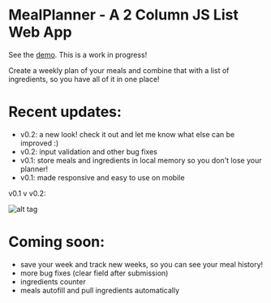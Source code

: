 # MealPlanner - A 2 Column JS List Web App

See the [demo](http://mealplan.scorpio.design). This is a work in progress!

Create a weekly plan of your meals and combine that with a list of ingredients, so you have all of it in one place!

# Recent updates:
- v0.2: a new look! check it out and let me know what else can be improved :)
- v0.2: input validation and other bug fixes
- v0.1: store meals and ingredients in local memory so you don't lose your planner!
- v0.1: made responsive and easy to use on mobile

v0.1 v v0.2:

![alt tag](https://github.com/sashioni/mealplanner/blob/master/versions.png)

# Coming soon:

- save your week and track new weeks, so you can see your meal history!
- more bug fixes (clear field after submission)
- ingredients counter
- meals autofill and pull ingredients automatically
